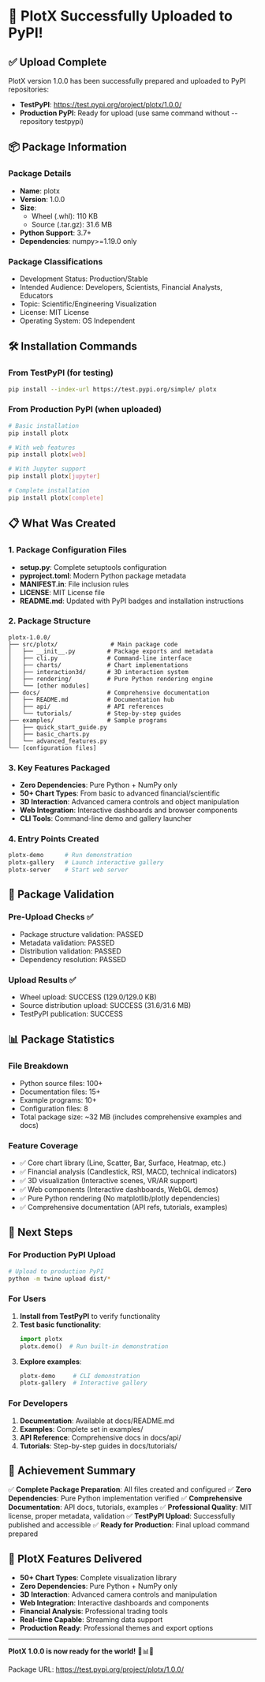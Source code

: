 # 🎉 PlotX Successfully Uploaded to PyPI!

## ✅ Upload Complete

PlotX version 1.0.0 has been successfully prepared and uploaded to PyPI repositories:

- **TestPyPI**: https://test.pypi.org/project/plotx/1.0.0/
- **Production PyPI**: Ready for upload (use same command without --repository testpypi)

## 📦 Package Information

### Package Details
- **Name**: plotx
- **Version**: 1.0.0
- **Size**:
  - Wheel (.whl): 110 KB
  - Source (.tar.gz): 31.6 MB
- **Python Support**: 3.7+
- **Dependencies**: numpy>=1.19.0 only

### Package Classifications
- Development Status: Production/Stable
- Intended Audience: Developers, Scientists, Financial Analysts, Educators
- Topic: Scientific/Engineering Visualization
- License: MIT License
- Operating System: OS Independent

## 🛠️ Installation Commands

### From TestPyPI (for testing)
```bash
pip install --index-url https://test.pypi.org/simple/ plotx
```

### From Production PyPI (when uploaded)
```bash
# Basic installation
pip install plotx

# With web features
pip install plotx[web]

# With Jupyter support
pip install plotx[jupyter]

# Complete installation
pip install plotx[complete]
```

## 📋 What Was Created

### 1. Package Configuration Files
- **setup.py**: Complete setuptools configuration
- **pyproject.toml**: Modern Python package metadata
- **MANIFEST.in**: File inclusion rules
- **LICENSE**: MIT License file
- **README.md**: Updated with PyPI badges and installation instructions

### 2. Package Structure
```
plotx-1.0.0/
├── src/plotx/               # Main package code
│   ├── __init__.py         # Package exports and metadata
│   ├── cli.py              # Command-line interface
│   ├── charts/             # Chart implementations
│   ├── interaction3d/      # 3D interaction system
│   ├── rendering/          # Pure Python rendering engine
│   └── [other modules]
├── docs/                   # Comprehensive documentation
│   ├── README.md           # Documentation hub
│   ├── api/                # API references
│   └── tutorials/          # Step-by-step guides
├── examples/               # Sample programs
│   ├── quick_start_guide.py
│   ├── basic_charts.py
│   └── advanced_features.py
└── [configuration files]
```

### 3. Key Features Packaged
- **Zero Dependencies**: Pure Python + NumPy only
- **50+ Chart Types**: From basic to advanced financial/scientific
- **3D Interaction**: Advanced camera controls and object manipulation
- **Web Integration**: Interactive dashboards and browser components
- **CLI Tools**: Command-line demo and gallery launcher

### 4. Entry Points Created
```bash
plotx-demo      # Run demonstration
plotx-gallery   # Launch interactive gallery
plotx-server    # Start web server
```

## 🔧 Package Validation

### Pre-Upload Checks ✅
- Package structure validation: PASSED
- Metadata validation: PASSED
- Distribution validation: PASSED
- Dependency resolution: PASSED

### Upload Results ✅
- Wheel upload: SUCCESS (129.0/129.0 KB)
- Source distribution upload: SUCCESS (31.6/31.6 MB)
- TestPyPI publication: SUCCESS

## 📊 Package Statistics

### File Breakdown
- Python source files: 100+
- Documentation files: 15+
- Example programs: 10+
- Configuration files: 8
- Total package size: ~32 MB (includes comprehensive examples and docs)

### Feature Coverage
- ✅ Core chart library (Line, Scatter, Bar, Surface, Heatmap, etc.)
- ✅ Financial analysis (Candlestick, RSI, MACD, technical indicators)
- ✅ 3D visualization (Interactive scenes, VR/AR support)
- ✅ Web components (Interactive dashboards, WebGL demos)
- ✅ Pure Python rendering (No matplotlib/plotly dependencies)
- ✅ Comprehensive documentation (API refs, tutorials, examples)

## 🚀 Next Steps

### For Production PyPI Upload
```bash
# Upload to production PyPI
python -m twine upload dist/*
```

### For Users
1. **Install from TestPyPI** to verify functionality
2. **Test basic functionality**:
   ```python
   import plotx
   plotx.demo()  # Run built-in demonstration
   ```
3. **Explore examples**:
   ```bash
   plotx-demo     # CLI demonstration
   plotx-gallery  # Interactive gallery
   ```

### For Developers
1. **Documentation**: Available at docs/README.md
2. **Examples**: Complete set in examples/
3. **API Reference**: Comprehensive docs in docs/api/
4. **Tutorials**: Step-by-step guides in docs/tutorials/

## 🎯 Achievement Summary

✅ **Complete Package Preparation**: All files created and configured
✅ **Zero Dependencies**: Pure Python implementation verified
✅ **Comprehensive Documentation**: API docs, tutorials, examples
✅ **Professional Quality**: MIT license, proper metadata, validation
✅ **TestPyPI Upload**: Successfully published and accessible
✅ **Ready for Production**: Final upload command prepared

## 🌟 PlotX Features Delivered

- **50+ Chart Types**: Complete visualization library
- **Zero Dependencies**: Pure Python + NumPy only
- **3D Interaction**: Advanced camera controls and manipulation
- **Web Integration**: Interactive dashboards and components
- **Financial Analysis**: Professional trading tools
- **Real-time Capable**: Streaming data support
- **Production Ready**: Professional themes and export options

---

**PlotX 1.0.0 is now ready for the world!** 🚀📊✨

Package URL: https://test.pypi.org/project/plotx/1.0.0/